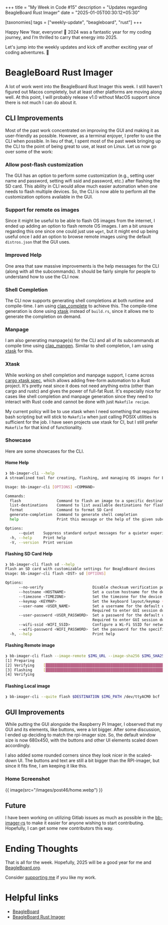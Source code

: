 +++
title = "My Week in Code #15"
description = "Updates regarding BeagleBoard Rust Imager"
date = "2025-01-05T00:30:12+05:30"

[taxonomies]
tags = ["weekly-update", "beagleboard", "rust"]
+++

Happy New Year, everyone! 🎉 2024 was a fantastic year for my coding journey, and I’m thrilled to carry that energy into 2025.

Let's jump into the weekly updates and kick off another exciting year of coding adventures. 🚀

# BeagleBoard Rust Imager

A lot of work went into the BeagleBoard Rust Imager this week. I still haven't figured out Macos completely, but at least other platforms are moving along well. At this point, I will probably release v1.0 without MacOS support since there is not much I can do about it.

## CLI Improvements

Most of the past work concentrated on improving the GUI and making it as user-friendly as possible. However, as a terminal enjoyer, I prefer to use the CLI when possible. In lieu of that, I spent most of the past week bringing up the CLI to the point of being great to use, at least on Linux. Let us now go over some of the work:

### Allow post-flash customization

The GUI has an option to perform some customization (e.g., setting user name and password, setting wifi ssid and password, etc.) after flashing the SD card. This ability in CLI would allow much easier automation when one needs to flash multiple devices. So, the CLI is now able to perform all the customization options available in the GUI.

### Support for remote os images

Since it might be useful to be able to flash OS images from the internet, I ended up adding an option to flash remote OS images. I am a bit unsure regarding this one since one could just use `wget`, but it might end up being useful once I add an option to browse remote images using the default `distros.json` that the GUI uses.

### Improved Help

One area that saw massive improvements is the help messages for the CLI (along with all the subcommands). It should be fairly simple for people to understand how to use the CLI now.

### Shell Completion

The CLI now supports generating shell completions at both runtime and compile-time. I am using [clap_complete](https://crates.io/crates/clap_complete) to achieve this. The compile-time generation is done using [xtask](@/blog/post46.md#xtask) instead of `build.rs`, since it allows me to generate the completion on demand.

### Manpage

I am also generating manpage(s) for the CLI and all of its subcommands at compile time using [clap_mangen](https://crates.io/crates/clap_mangen). Similar to shell completion, I am using [xtask](@/blog/post46.md#xtask) for this.

### Xtask

While working on shell completion and manpage support, I came across [cargo xtask spec](https://github.com/matklad/cargo-xtask), which allows adding free-form automation to a Rust project. It's pretty neat since it does not need anything extra (other than cargo and rustc) and gives the power of full-fat Rust. It's especially nice for cases like shell completion and manpage generation since they need to interact with Rust code and cannot be done with just `Makefile recipe`.

My current policy will be to use xtask when I need something that requires bash scripting but will stick to `Makefile` when just calling POSIX utilities is sufficient for the job. I have seen projects use xtask for CI, but I still prefer `Makefile` for that kind of functionality.

### Showcase

Here are some showcases for the CLI.

#### Home Help

```sh
❯ bb-imager-cli --help
A streamlined tool for creating, flashing, and managing OS images for BeagleBoard devices.

Usage: bb-imager-cli [OPTIONS] <COMMAND>

Commands:
  flash                Command to flash an image to a specific destination
  list-destinations    Command to list available destinations for flashing based on the selected target
  format               Command to format SD Card
  generate-completion  Command to generate shell completion
  help                 Print this message or the help of the given subcommand(s)

Options:
      --quiet    Suppress standard output messages for a quieter experience
  -h, --help     Print help
  -V, --version  Print version
```

#### Flashing SD Card Help

```sh
❯ bb-imager-cli flash sd --help
Flash an SD card with customizable settings for BeagleBoard devices
Usage: bb-imager-cli flash <DST> sd [OPTIONS]

Options:
      --no-verify                      Disable checksum verification post-flash
      --hostname <HOSTNAME>            Set a custom hostname for the device (e.g., "beaglebone")
      --timezone <TIMEZONE>            Set the timezone for the device (e.g., "America/New_York")
      --keymap <KEYMAP>                Set the keyboard layout/keymap (e.g., "us" for the US layout)
      --user-name <USER_NAME>          Set a username for the default user. Requires `user_password`.
                                       Required to enter GUI session due to regulatory requirements.
      --user-password <USER_PASSWORD>  Set a password for the default user. Requires `user_name`.
                                       Required to enter GUI session due to regulatory requirements.
      --wifi-ssid <WIFI_SSID>          Configure a Wi-Fi SSID for network access. Requires `wifi_password`
      --wifi-password <WIFI_PASSWORD>  Set the password for the specified Wi-Fi SSID. Requires `wifi_ssid`
  -h, --help                           Print help
```

#### Flashing Remote image

```sh
❯ bb-imager-cli flash --image-remote $IMG_URL --image-sha256 $IMG_SHA256 /dev/ttyACM0 bcf
[1] Preparing
[2] Verifying    [█████████████████████████████████████████████████████████████████████████████████████████████████████████████] [100 %]
[3] Flashing     [█████████████████████████████████████████████████████████████████████████████████████████████████████████████] [100 %]
[4] Verifying
```

#### Flashing Local image

```sh
❯ bb-imager-cli --quite flash $DESTINATION $IMG_PATH /dev/ttyACM0 bcf
```

## GUI Improvements

While putting the GUI alongside the Raspberry Pi Imager, I observed that my GUI and its elements, like buttons, were a lot bigger. After some discussion, I ended up deciding to match the rpi-imager size. So, the default window size is now 680x450, with the buttons and other UI elements scaled down accordingly.

I also added some rounded corners since they look nicer in the scaled-down UI. The buttons and text are still a bit bigger than the RPI-imager, but since it fits fine, I am keeping it like this.

### Home Screenshot

{{ image(src="/images/post46/home.webp") }}

## Future

I have been working on utilizing Gitlab issues as much as possible in the [bb-imager-rs](https://openbeagle.org/ayush1325/bb-imager-rs/-/issues) to make it easier for anyone wishing to start contributing. Hopefully, I can get some new contributors this way.

# Ending Thoughts

That is all for the week. Hopefully, 2025 will be a good year for me and [BeagleBoard.org](https://www.beagleboard.org/).

Consider [supporting me](@/pages/about.md) if you like my work.

# Helpful links

- [BeagleBoard](https://www.beagleboard.org/)
- [BeagleBoard Rust Imager](https://openbeagle.org/ayush1325/bb-imager-rs)
